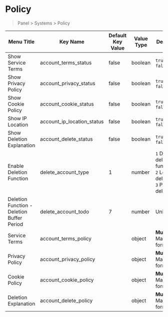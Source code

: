 # Policy

> Panel > Systems > Policy

| Menu Title | Key Name | Default Key Value | Value Type | Description |
| --- | --- | --- | --- | --- |
| Show Service Terms | account_terms_status | false | boolean | `true` or `false` |
| Show Privacy Policy | account_privacy_status | false | boolean | `true` or `false` |
| Show Cookie Policy | account_cookie_status | false | boolean | `true` or `false` |
| Show IP Location | account_ip_location_status | false | boolean | `true` or `false` |
| Show Deletion Explanation | account_delete_status | false | boolean | `true` or `false` |
| Enable Deletion Function | delete_account_type | 1 | number | `1` Disable deletion function<br>`2` Logical deletion<br>`3` Physical deletion |
| Deletion Function - Deletion Buffer Period | delete_account_todo | 7 | number | Unit: days |
| Service Terms | account_terms_policy |  | object | **Multilingual**, Markdown format |
| Privacy Policy | account_privacy_policy |  | object | **Multilingual**, Markdown format |
| Cookie Policy | account_cookie_policy |  | object | **Multilingual**, Markdown format |
| Deletion Explanation | account_delete_policy |  | object | **Multilingual**, Markdown format |
